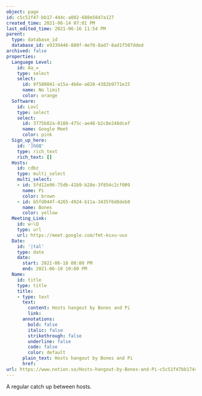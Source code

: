 ```yaml
---
object: page
id: c5c51f47-bb17-444c-a802-688e5847a127
created_time: 2021-06-14 07:01 PM
last_edited_time: 2021-06-16 11:54 PM
parent:
  type: database_id
  database_id: e9339446-880f-4ef0-8ad7-8ad1f507dded
archived: false
properties:
  Language Level:
    id: Aa_=
    type: select
    select:
      id: 9f580841-a15a-4b6e-a028-4382b9771e15
      name: No limit
      color: orange
  Software:
    id: Lov[
    type: select
    select:
      id: 3775b82a-0108-475c-ae48-b2c8e248dcef
      name: Google Meet
      color: pink
  Sign_up_here:
    id: ']hGQ'
    type: rich_text
    rich_text: []
  Hosts:
    id: cdbz
    type: multi_select
    multi_select:
    - id: 5fd12e96-75db-41b9-b28e-3f854c2cf009
      name: Pi
      color: brown
    - id: b5fd044f-4265-4924-b11a-3435f6d8deb8
      name: Bones
      color: yellow
  Meeting_Link:
    id: w~\Q
    type: url
    url: https://meet.google.com/fmt-ksxu-uuv
  Date:
    id: '|tal'
    type: date
    date:
      start: 2021-06-18 08:00 PM
      end: 2021-06-18 10:00 PM
  Name:
    id: title
    type: title
    title:
    - type: text
      text:
        content: Hosts hangout by Bones and Pi
        link: 
      annotations:
        bold: false
        italic: false
        strikethrough: false
        underline: false
        code: false
        color: default
      plain_text: Hosts hangout by Bones and Pi
      href: 
url: https://www.notion.so/Hosts-hangout-by-Bones-and-Pi-c5c51f47bb17444ca802688e5847a127
---
```

A regular catch up between hosts.


